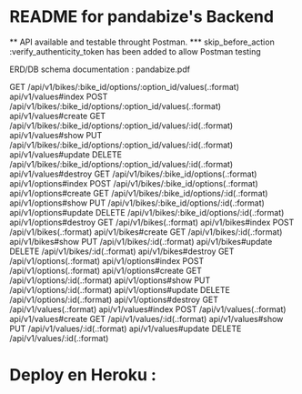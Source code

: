 # README for pandabize's Backend


** API available and testable throught Postman.
*** skip_before_action :verify_authenticity_token has been added to allow Postman testing

ERD/DB schema documentation : pandabize.pdf

GET    /api/v1/bikes/:bike_id/options/:option_id/values(.:format)                               api/v1/values#index
POST   /api/v1/bikes/:bike_id/options/:option_id/values(.:format)                               api/v1/values#create
GET    /api/v1/bikes/:bike_id/options/:option_id/values/:id(.:format)                           api/v1/values#show
PUT    /api/v1/bikes/:bike_id/options/:option_id/values/:id(.:format)                           api/v1/values#update
DELETE /api/v1/bikes/:bike_id/options/:option_id/values/:id(.:format)                           api/v1/values#destroy
GET    /api/v1/bikes/:bike_id/options(.:format)                                                 api/v1/options#index
POST   /api/v1/bikes/:bike_id/options(.:format)                                                 api/v1/options#create
GET    /api/v1/bikes/:bike_id/options/:id(.:format)                                             api/v1/options#show
PUT    /api/v1/bikes/:bike_id/options/:id(.:format)                                             api/v1/options#update
DELETE /api/v1/bikes/:bike_id/options/:id(.:format)                                             api/v1/options#destroy
GET    /api/v1/bikes(.:format)                                                                  api/v1/bikes#index
POST   /api/v1/bikes(.:format)                                                                  api/v1/bikes#create
GET    /api/v1/bikes/:id(.:format)                                                              api/v1/bikes#show
PUT    /api/v1/bikes/:id(.:format)                                                              api/v1/bikes#update
DELETE /api/v1/bikes/:id(.:format)                                                              api/v1/bikes#destroy
GET    /api/v1/options(.:format)                                                                api/v1/options#index
POST   /api/v1/options(.:format)                                                                api/v1/options#create
GET    /api/v1/options/:id(.:format)                                                            api/v1/options#show
PUT    /api/v1/options/:id(.:format)                                                            api/v1/options#update
DELETE /api/v1/options/:id(.:format)                                                            api/v1/options#destroy
GET    /api/v1/values(.:format)                                                                 api/v1/values#index
POST   /api/v1/values(.:format)                                                                 api/v1/values#create
GET    /api/v1/values/:id(.:format)                                                             api/v1/values#show
PUT    /api/v1/values/:id(.:format)                                                             api/v1/values#update
DELETE /api/v1/values/:id(.:format)  

# Deploy en Heroku  : 